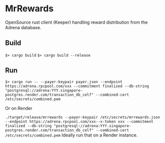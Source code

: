 # MrRewards

OpenSource rust client (Keeper) handling reward distribution from the Adrena database.

## Build

`$> cargo build`
`$> cargo build --release`

## Run

`$> cargo run -- --payer-keypair payer.json --endpoint https://adrena.rpcpool.com/xxx --commitment finalized --db-string "postgresql://adrena:YYY.singapore-postgres.render.com/transaction_db_celf" --combined-cert /etc/secrets/combined.pem`


Or on Render

`./target/release/mrrewards --payer-keypair /etc/secrets/mrrewards.json --endpoint https://adrena.rpcpool.com/xxx--x-token xxx --commitment finalized --db-string "postgresql://adrena:YYY.singapore-postgres.render.com/transaction_db_celf" --combined-cert /etc/secrets/combined.pem`
Ideally run that on a Render instance.